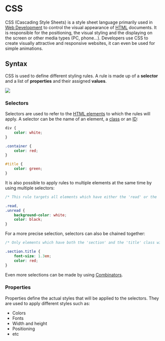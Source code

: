 # CSS

CSS (Cascading Style Sheets) is a style sheet language primarily used in [Web Development](Web%20Development.md) to control the visual appearance of [HTML](HTML.md) documents. It is responsible for the positioning, the visual styling and the displaying on the screen or other media types (PC, phone...). Developers use CSS to create visually attractive and responsive websites, it can even be used for simple animations.

## Syntax

CSS is used to define different styling rules. A rule is made up of a **selector** and a list of **properties** and their assigned **values**.

![](css_syntax.png)

### Selectors

Selectors are used to refer to the [HTML elements](Elements%20and%20Tags.md) to which the rules will apply. A selector can be the name of an element, a [class](Attributes.md#Class) or an [ID](Attributes.md#ID):

```css
div {
	color: white;
}

.container {
	color: red;
}

#title {
	color: green;
}
```

It is also possible to apply rules to multiple elements at the same time by using multiple selectors:

```css
/* This rule targets all elements which have either the 'read' or the 'unread' class */

.read,
.unread {
	background-color: white;
	color: black;
}
```

For a more precise selection, selectors can also be chained together:

```css
/* Only elements which have both the 'section' and the 'title' class will be targeted */

.section.title {
	font-size: 1.3em;
	color: red;
}
```

Even more selections can be made by using [Combinators](Combinators.md).

### Properties

Properties define the actual styles that will be applied to the selectors. They are used to apply different styles such as:
- Colors
- Fonts
- Width and height
- Positioning
- etc